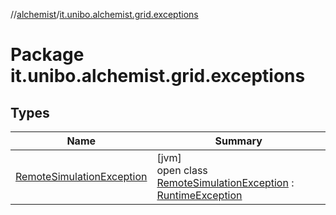 //[alchemist](../../index.md)/[it.unibo.alchemist.grid.exceptions](index.md)

# Package it.unibo.alchemist.grid.exceptions

## Types

| Name | Summary |
|---|---|
| [RemoteSimulationException](-remote-simulation-exception/index.md) | [jvm]<br>open class [RemoteSimulationException](-remote-simulation-exception/index.md) : [RuntimeException](https://docs.oracle.com/javase/8/docs/api/java/lang/RuntimeException.html) |

